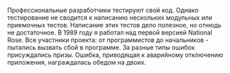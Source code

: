 Профессиональные разработчики тестируют свой код.
Однако тестирование не сводится к написанию нескольких модульных или приемочных тестов.
Написание этих тестов дело полезное, но отнюдь не достаточное.
В 1989 году я работал над первой версией National Rose.
Все участники проекта: от программистов до начальников - пытались вызвать сбой в программе.
За разные типы ошибок присуждались призы. Ошибка, приводящая к аварийному отключению приложения, награждалась обедом на двоих.
